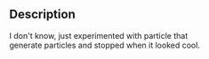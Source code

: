 ## Description

I don't know, just experimented with particle that<br>
generate particles and stopped when it looked cool.
